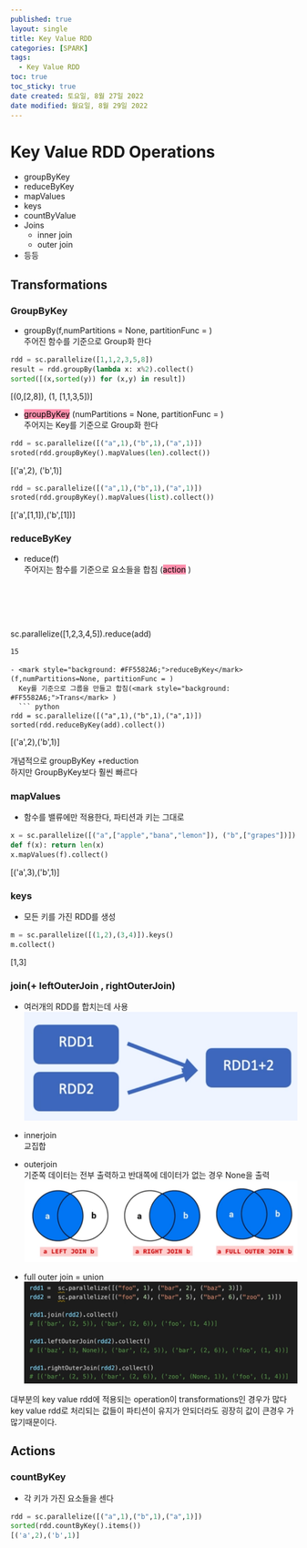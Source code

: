 ```yaml
---
published: true
layout: single
title: Key Value RDD
categories: [SPARK]
tags:
  - Key Value RDD
toc: true
toc_sticky: true
date created: 토요일, 8월 27일 2022
date modified: 월요일, 8월 29일 2022
---
```


# Key Value RDD Operations
- groupByKey
- reduceByKey
- mapValues
- keys
- countByValue
- Joins
	- inner join
	- outer join
- 등등

## Transformations

### GroupByKey
- groupBy(f,numPartitions = None, partitionFunc = )  
  주어진 함수를 기준으로 Group화 한다

``` python
rdd = sc.parallelize([1,1,2,3,5,8])
result = rdd.groupBy(lambda x: x%2).collect()
sorted([(x,sorted(y)) for (x,y) in result])
```

[(0,[2,8]), (1, [1,1,3,5])]

- <mark style="background: #FF5582A6;">groupByKey</mark> (numPartitions = None, partitionFunc = )  
  주어지는 Key를 기준으로 Group화 한다

``` python
rdd = sc.parallelize([("a",1),("b",1),("a",1)])
sroted(rdd.groupByKey().mapValues(len).collect())
```

[('a',2), ('b',1)]

``` python
rdd = sc.parallelize([("a",1),("b",1),("a",1)])
sroted(rdd.groupByKey().mapValues(list).collect())
```

[('a',[1,1]),('b',[1])]

### reduceByKey
- reduce(f)  
  주어지는 함수를 기준으로 요소들을 합침 (<mark style="background: #FF5582A6;">action</mark> )
  
  ``` python
  
  
  
  
  
  
sc.parallelize([1,2,3,4,5]).reduce(add)

```
15

- <mark style="background: #FF5582A6;">reduceByKey</mark> (f,numPartitions=None, partitionFunc = )
  Key를 기준으로 그룹을 만들고 합침(<mark style="background: #FF5582A6;">Trans</mark> )
  ``` python
rdd = sc.parallelize([("a",1),("b",1),("a",1)])
sorted(rdd.reduceByKey(add).collect())
```

[('a',2),('b',1)]

개념적으로 groupByKey +reduction  
하지만 GroupByKey보다 훨씬 빠르다

### mapValues
- 함수를 밸류에만 적용한다, 파티션과 키는 그대로

``` python
x = sc.parallelize([("a",["apple","bana","lemon"]), ("b",["grapes"])])
def f(x): return len(x)
x.mapValues(f).collect()
```

[('a',3),('b',1)]

### keys
- 모든 키를 가진 RDD를 생성

``` python
m = sc.parallelize([(1,2),(3,4)]).keys()
m.collect()
```

[1,3]

### join(+ leftOuterJoin , rightOuterJoin)
- 여러개의 RDD를 합치는데 사용  
![](https://raw.githubusercontent.com/Cloudblack/Forpicture/image//img/20220829153730.png)

- innerjoin  
  교집합
- outerjoin  
  기준쪽 데이터는 전부 출력하고 반대쪽에 데이터가 없는 경우 None을 출력  
  ![](https://raw.githubusercontent.com/Cloudblack/Forpicture/image//img/20220829155554.png)
- full outer join = union  
![](https://raw.githubusercontent.com/Cloudblack/Forpicture/image//img/20220829155735.png)


대부분의 key value rdd에 적용되는 operation이 transformations인 경우가 많다  
key value rdd로 처리되는 값들이 파티션이 유지가 안되더라도 굉장히 값이 큰경우 가 많기때문이다.

## Actions

### countByKey
- 각 키가 가진 요소들을 센다

``` python
rdd = sc.parallelize([("a",1),("b",1),("a",1)])
sorted(rdd.countByKey().items())
[('a',2),('b',1)]

```
